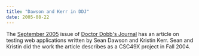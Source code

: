 ```yaml
---
title: "Dawson and Kerr in DDJ"
date: 2005-08-22
---
```

The <a href="http://www.ddj.com/articles/2005/0509">September 2005</a> issue  of <a href="http://www.ddj.com">Doctor Dobb's Journal</a> has  an article on testing web applications written by Sean Dawson and Kristin Kerr.   Sean and Kristin did the work the article describes as a CSC49X project in Fall 2004.
